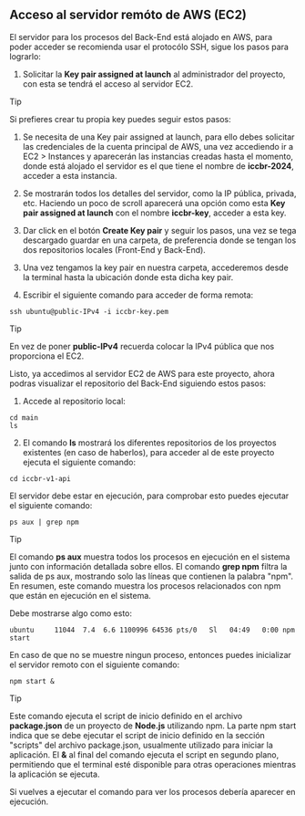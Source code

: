 ## Acceso al servidor remóto de AWS (EC2)

El servidor para los procesos del Back-End está alojado en AWS, para poder acceder se recomienda usar el protocólo SSH, sigue los pasos para lograrlo:

1. Solicitar la **Key pair assigned at launch** al administrador del proyecto, con esta se tendrá el acceso al servidor EC2.

> [!TIP]
> Si prefieres crear tu propia key puedes seguir estos pasos:
>
> 1. Se necesita de una Key pair assigned at launch, para ello debes solicitar las credenciales de la cuenta principal de AWS, una vez accediendo ir a EC2 > Instances y aparecerán las instancias creadas hasta el momento, donde está alojado el servidor es el que tiene el nombre de **iccbr-2024**, acceder a esta instancia.
>
> 2. Se mostrarán todos los detalles del servidor, como la IP pública, privada, etc. Haciendo un poco de scroll aparecerá una opción como esta **Key pair assigned at launch** con el nombre **iccbr-key**, acceder a esta key.
>
> 3. Dar click en el botón **Create Key pair** y seguir los pasos, una vez se tega descargado guardar en una carpeta, de preferencia donde se tengan los dos repositorios locales (Front-End y Back-End).

3. Una vez tengamos la key pair en nuestra carpeta, accederemos desde la terminal hasta la ubicación donde esta dicha key pair.

4. Escribir el siguiente comando para acceder de forma remota:

```
ssh ubuntu@public-IPv4 -i iccbr-key.pem
```
> [!TIP]
> En vez de poner **public-IPv4** recuerda colocar la IPv4 pública que nos proporciona el EC2.

Listo, ya accedimos al servidor EC2 de AWS para este proyecto, ahora podras visualizar el repositorio del Back-End siguiendo estos pasos:

1. Accede al repositorio local:

```
cd main
ls
```

2. El comando **ls** mostrará los diferentes repositorios de los proyectos existentes (en caso de haberlos), para acceder al de este proyecto ejecuta el siguiente comando:

```
cd iccbr-v1-api
```

El servidor debe estar en ejecución, para comprobar esto puedes ejecutar el siguiente comando:

```
ps aux | grep npm
```
> [!TIP]
> El comando **ps aux** muestra todos los procesos en ejecución en el sistema junto con información detallada sobre ellos. El comando **grep npm** filtra la salida de ps aux, mostrando solo las líneas que contienen la palabra "npm". En resumen, este comando muestra los procesos relacionados con npm que están en ejecución en el sistema.

Debe mostrarse algo como esto:
```
ubuntu     11044  7.4  6.6 1100996 64536 pts/0   Sl   04:49   0:00 npm start
```

En caso de que no se muestre ningun proceso, entonces puedes inicializar el servidor remoto con el siguiente comando:
```
npm start &
```
> [!TIP]
> Este comando ejecuta el script de inicio definido en el archivo **package.json** de un proyecto de **Node.js** utilizando npm. La parte npm start indica que se debe ejecutar el script de inicio definido en la sección "scripts" del archivo package.json, usualmente utilizado para iniciar la aplicación. El **&** al final del comando ejecuta el script en segundo plano, permitiendo que el terminal esté disponible para otras operaciones mientras la aplicación se ejecuta.

Si vuelves a ejecutar el comando para ver los procesos debería aparecer en ejecución.
